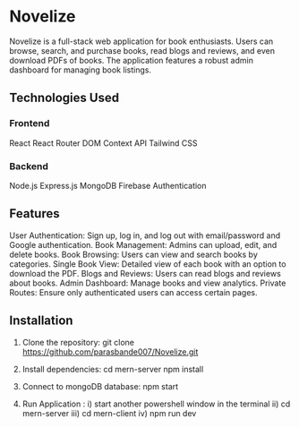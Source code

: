 # Novelize
Novelize is a full-stack web application for book enthusiasts. Users can browse, search, and purchase books, read blogs and reviews, and even download PDFs of books. The application features a robust admin dashboard for managing book listings.

## Technologies Used
### Frontend
React
React Router DOM
Context API
Tailwind CSS

### Backend
Node.js
Express.js
MongoDB
Firebase Authentication

## Features
User Authentication: Sign up, log in, and log out with email/password and Google authentication.
Book Management: Admins can upload, edit, and delete books.
Book Browsing: Users can view and search books by categories.
Single Book View: Detailed view of each book with an option to download the PDF.
Blogs and Reviews: Users can read blogs and reviews about books.
Admin Dashboard: Manage books and view analytics.
Private Routes: Ensure only authenticated users can access certain pages.

## Installation
1) Clone the repository:
   git clone https://github.com/parasbande007/Novelize.git

2) Install dependencies:
   cd mern-server
   npm install
   
3) Connect to mongoDB database:
   npm start

4) Run Application :
   i) start another powershell window in the terminal
   ii) cd mern-server
   iii) cd mern-client
   iv) npm run dev
